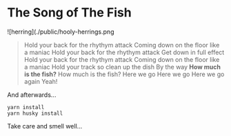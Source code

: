 # The Song of The Fish

![herring](./public/hooly-herrings.png

> Hold your back for the rhythym attack
> Coming down on the floor like a maniac
> Hold your back for the rhythym attack
> Get down in full effect
> Hold your back for the rhythym attack
> Coming down on the floor like a maniac
> Hold your track so clean up the dish
> By the way
> **How much is the fish?**
> How much is the fish?
> Here we go
> Here we go
> Here we go again
> Yeah!

And afterwards...

```
yarn install
yarn husky install
```

Take care and smell well...
